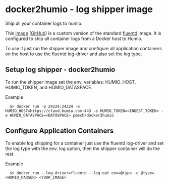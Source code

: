 
docker2humio - log shipper image
================================

Ship all your container logs to humio.

This [image](https://hub.docker.com/r/pmech/docker2humio/) ([GitHub](https://github.com/pmech/docker2humio)) is a custom version of the standard [fluentd](https://hub.docker.com/r/fluent/fluentd/) image.  It is configured to ship all container logs from a Docker host to Humio.

To use it just run the shipper image and configure all application containers on the host to use the fluentd log-driver and also set the log type.


Setup log shipper - docker2humio
--------------------------------

To run the shipper image set the env. variables: HUMIO_HOST, HUMIO_TOKEN, and HUMIO_DATASPACE.

Example
```
  $> docker run -p 24224:24224 -e HUMIO_HOST=https://cloud.humio.com:443 -e HUMIO_TOKEN=<INGEST_TOKEN> -e HUMIO_DATASPACE=<DATASPACE> pmech/docker2humio
```


Configure Application Containers
--------------------------------

To enable log shipping for a container just use the fluentd log-driver and set the log type with the env. log option, then the shipper container will do the rest.

Example
```
  $> docker run --log-driver=fluentd --log-opt env=@type -e @type=<HUMIO_PARSER> <YOUR_IMAGE>
```
